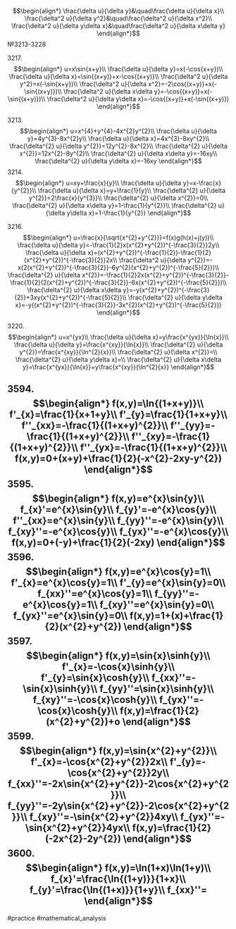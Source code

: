 $$\begin{align*}
\frac{\delta u}{\delta y}&\quad\frac{\delta u}{\delta x}\\
\frac{\delta^2 u}{\delta y^2}&\quad\frac{\delta^2 u}{\delta x^2}\\
\frac{\delta^2 u}{\delta y\delta x}&\quad\frac{\delta^2 u}{\delta x\delta y}
\end{align*}$$
№3213-3228

3217.$$\begin{align*}
u=x\sin{x+y}\\
\frac{\delta u}{\delta y}=x(-\cos{x+y})\\
\frac{\delta u}{\delta x}=\sin{(x+y)}+x-\cos{(x+y)}\\
\frac{\delta^2 u}{\delta y^2}=x(-\sin{x+y})\\
\frac{\delta^2 u}{\delta x^2}=-2\cos{(x+y)}+x(-\sin{(x+y)})\\
\frac{\delta^2 u}{\delta x\delta y}=-\cos{(x+y)}+x(-\sin{(x+y)})\\
\frac{\delta^2 u}{\delta y\delta x}=-\cos{(x+y)}+x(-\sin{(x+y)})
\end{align*}$$

3213.$$\begin{align*}
u=x^{4}+y^{4}-4x^{2}y^{2}\\
\frac{\delta u}{\delta y}=4y^{3}-8x^{2}y\\
\frac{\delta u}{\delta x}=4x^{3}-8xy^{2}\\
\frac{\delta^{2} u}{\delta y^{2}}=12y^{2}-8x^{2}\\
\frac{\delta^{2} u}{\delta x^{2}}=12x^{2}-8y^{2}\\
\frac{\delta^{2} u}{\delta x\delta y}=-16xy\\
\frac{\delta^{2} u}{\delta y\delta x}=-16xy
\end{align*}$$
3214.$$\begin{align*}
u=xy+\frac{x}{y}\\
\frac{\delta u}{\delta y}=x-\frac{x}{y^{2}}\\
\frac{\delta u}{\delta x}=y+\frac{1}{y}\\
\frac{\delta^{2} u}{\delta y^{2}}=2\frac{x}{y^{3}}\\
\frac{\delta^{2} u}{\delta x^{2}}=0\\
\frac{\delta^{2} u}{\delta x\delta y}=1-\frac{1}{y^{2}}\\
\frac{\delta^{2} u}{\delta y\delta x}=1-\frac{1}{y^{2}}
\end{align*}$$

3216.$$\begin{align*}
u=\frac{x}{\sqrt{x^{2}+y^{2}}}=f(x)g(h(x)+j(y))\\
\frac{\delta u}{\delta y}=-\frac{1}{2}x(x^{2}+y^{2})^{-\frac{3}{2}}2y\\
\frac{\delta u}{\delta x}=(x^{2}+y^{2})^{-\frac{1}{2}}-\frac{1}{2}(x^{2}+y^{2})^{-\frac{3}{2}}2x\\
\frac{\delta^2 u}{\delta y^{2}}=-x(2(x^{2}+y^{2})^{-\frac{3}{2}}-6y^{2}(x^{2}+y^{2})^{-\frac{5}{2}})\\
\frac{\delta^{2} u}{\delta x^{2}}=-\frac{1}{2}2x(x^{2}+y^{2})^{-\frac{3}{2}}-\frac{1}{2}(2(x^{2}+y^{2})^{-\frac{3}{2}}-6x(x^{2}+y^{2})^{-\frac{5}{2}})\\
\frac{\delta^{2} u}{\delta x\delta y}=-y(x^{2}+y^{2})^{-\frac{3}{2}}+3xy(x^{2}+y^{2})^{-\frac{5}{2}}\\
\frac{\delta^{2} u}{\delta y\delta x}=-y((x^{2}+y^{2})^{-\frac{3}{2}}-3x^{2}(x^{2}+y^{2})^{-\frac{5}{2}})
\end{align*}$$

3220.$$\begin{align*}
u=x^{yx}\\
\frac{\delta u}{\delta x}=y\frac{x^{yx}}{\ln{x}}\\
\frac{\delta u}{\delta y}=\frac{x^{xy}}{\ln{x}}\\
\frac{\delta^{2} u}{\delta y^{2}}=\frac{x^{xy}}{\ln^{2}{x}}\\
\frac{\delta^{2} u}{\delta x^{2}}=\\
\frac{\delta^{2} u}{\delta y\delta x}=\\
\frac{\delta^{2} u}{\delta x\delta y}=\frac{x^{yx}}{\ln{x}}+y\frac{x^{xy}}{\ln^{2}{x}}
\end{align*}$$

3594.$$\begin{align*}
f(x,y)=\ln{(1+x+y)}\\
f'_{x}=\frac{1}{x+1+y}\\
f'_{y}=\frac{1}{1+x+y}\\
f''_{xx}=-\frac{1}{(1+x+y)^{2}}\\
f''_{yy}=-\frac{1}{(1+x+y)^{2}}\\
f''_{xy}=-\frac{1}{(1+x+y)^{2}}\\
f''_{yx}=-\frac{1}{(1+x+y)^{2}}\\
f(x,y)=0+(x+y)+\frac{1}{2}(-x^{2}-2xy-y^{2})
\end{align*}$$
3595.$$\begin{align*}
f(x,y)=e^{x}\sin{y}\\
f_{x}'=e^{x}\sin{y}\\
f_{y}'=-e^{x}\cos{y}\\
f''_{xx}=e^{x}\sin{y}\\
f_{yy}''=-e^{x}\sin{y}\\
f_{xy}''=-e^{x}\cos{y}\\
f_{yx}''=-e^{x}\cos{y}\\
f(x,y)=0+(-y)+\frac{1}{2}(-2xy)
\end{align*}$$
3596.$$\begin{align*}
f(x,y)=e^{x}\cos{y}=1\\
f'_{x}=e^{x}\cos{y}=1\\
f'_{y}=e^{x}\sin{y}=0\\
f_{xx}''=e^{x}\cos{y}=1\\
f_{yy}''=-e^{x}\cos{y}=1\\
f_{xy}''=e^{x}\sin{y}=0\\
f_{yx}''=e^{x}\sin{y}=0\\
f(x,y)=1+(x)+\frac{1}{2}(x^{2}+y^{2})
\end{align*}$$
3597.$$\begin{align*}
f(x,y)=\sin{x}\sinh{y}\\
f'_{x}=-\cos{x}\sinh{y}\\
f'_{y}=\sin{x}\cosh{y}\\
f_{xx}''=-\sin{x}\sinh{y}\\
f_{yy}''=\sin{x}\sinh{y}\\
f_{xy}''=-\cos{x}\cosh{y}\\
f_{yx}''=-\cos{x}\cosh{y}\\
f(x,y)=\frac{1}{2}(x^{2}+y^{2})+o
\end{align*}$$
3599.$$\begin{align*}
f(x,y)=\sin{x^{2}+y^{2}}\\
f'_{x}=-\cos{x^{2}+y^{2}}2x\\
f'_{y}=-\cos{x^{2}+y^{2}}2y\\
f_{xx}''=-2x\sin{x^{2}+y^{2}}-2\cos{x^{2}+y^{2}}\\
f_{yy}''=-2y\sin{x^{2}+y^{2}}-2\cos{x^{2}+y^{2}}\\
f_{xy}''=-\sin{x^{2}+y^{2}}4xy\\
f_{yx}''=-\sin{x^{2}+y^{2}}4yx\\
f(x,y)=\frac{1}{2}(-2x^{2}-2y^{2})
\end{align*}$$
3600.$$\begin{align*}
f(x,y)=\ln(1+x)\ln(1+y)\\
f_{x}'=\frac{\ln{(1+y)}}{1+x}\\
f_{y}'=\frac{\ln{(1+x)}}{1+y}\\
f_{xx}''=
\end{align*}$$
---
#practice #mathematical_analysis 